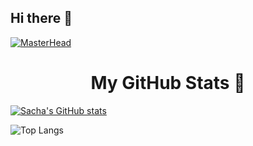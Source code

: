 ## Hi there 👋

[![MasterHead](https://e1.pxfuel.com/desktop-wallpaper/12/168/desktop-wallpaper-firewatch-1920x1080-pixel-art.jpg)](https://github.com/SachaFernandezSoltane/SachaFernandezSoltane)


# <h1 align="center">My GitHub Stats 🔭</h1>

  [![Sacha's GitHub stats](https://github-readme-stats.vercel.app/api?username=SachaFernandezSoltane)](https://github.com/anuraghazra/github-readme-stats)
  
  ![Top Langs](https://github-readme-stats.vercel.app/api/top-langs/?username=SachaFernandezSoltane&layout=compact)

<!--
**SachaFernandezSoltane/SachaFernandezSoltane** is a ✨ _special_ ✨ repository because its `README.md` (this file) appears on your GitHub profile.

Here are some ideas to get you started:

- 🔭 I’m currently working on ...
- 🌱 I’m currently learning ...
- 👯 I’m looking to collaborate on ...
- 🤔 I’m looking for help with ...
- 💬 Ask me about ...
- 📫 How to reach me: ...
- 😄 Pronouns: ...
- ⚡ Fun fact: ...
-->
